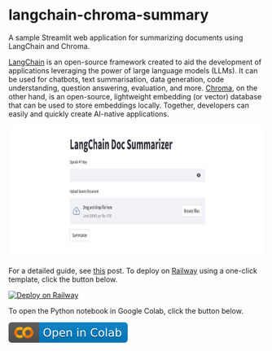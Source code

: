 # langchain-chroma-summary
A sample Streamlit web application for summarizing documents using LangChain and Chroma.

[LangChain](https://langchain.readthedocs.io/en/latest) is an open-source framework created to aid the development of applications leveraging the power of large language models (LLMs). It can be used for chatbots, text summarisation, data generation, code understanding, question answering, evaluation, and more. [Chroma](https://www.trychroma.com), on the other hand, is an open-source, lightweight embedding (or vector) database that can be used to store embeddings locally. Together, developers can easily and quickly create AI-native applications.

<img src="./../images/langchain-chroma-summary.png" alt="langchain-chroma-summary" height="260"/>

For a detailed guide, see [this](https://alphasec.io/summarize-documents-with-langchain-and-chroma/) post. To deploy on [Railway](https://railway.app/?referralCode=alphasec) using a one-click template, click the button below.

[![Deploy on Railway](https://railway.app/button.svg)](https://railway.app/new/template/hC3Do0?referralCode=alphasec)

To open the Python notebook in Google Colab, click the button below.

[![Open In Colab](./../images/colab.svg)](https://colab.research.google.com/github/alphasecio/langchain-examples/blob/main/chroma-summary/langchain_doc_summarizer.ipynb)
